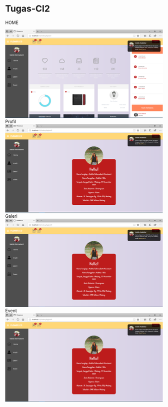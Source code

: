 # Tugas-CI2

HOME

![alt text](https://github.com/NabilaRahmadanti/TugasCI2/blob/master/Hasil/1.PNG)
Profil
![alt text](https://github.com/NabilaRahmadanti/TugasCI2/blob/master/Hasil/2.PNG)
Galeri
![alt text](https://github.com/NabilaRahmadanti/TugasCI2/blob/master/Hasil/3.PNG)
Event
![alt text](https://github.com/NabilaRahmadanti/TugasCI2/blob/master/Hasil/4.PNG)
